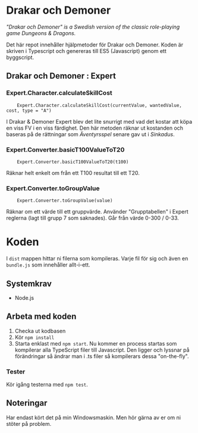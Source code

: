 # Drakar och Demoner
*"Drakar och Demoner" is a Swedish version of the classic role-playing game Dungeons & Dragons.*

Det här repot innehåller hjälpmetoder för Drakar och Demoner. 
Koden är skriven i Typescript och genereras till ES5 (Javascript) genom ett byggscript.

## Drakar och Demoner : Expert

### Expert.Character.calculateSkillCost

```
    Expert.Character.calculateSkillCost(currentValue, wantedValue, cost, type = "A")
```

I Drakar & Demoner Expert blev det lite snurrigt med vad det kostar att köpa en viss FV i en viss färdighet.
Den här metoden räknar ut kostanden och baseras på de rättningar som *Äventyrsspel* senare gav ut i *Sinkadus*.

### Expert.Converter.basicT100ValueToT20
```
    Expert.Converter.basicT100ValueToT20(t100)
```
Räknar helt enkelt om från ett T100 resultat till ett T20.

### Expert.Converter.toGroupValue
```
    Expert.Converter.toGroupValue(value)
```
Räknar om ett värde till ett gruppvärde. Använder "Grupptabellen" i Expert reglerna (lagt till grupp 7 som saknades). 
Går från värde 0-300 / 0-33. 

# Koden
I `dist` mappen hittar ni filerna som kompileras. Varje fil för sig och även en `bundle.js` som innehåller allt-i-ett.  

## Systemkrav
* Node.js

## Arbeta med koden
1. Checka ut kodbasen
2. Kör `npm install`
3. Starta enklast med `npm start`. Nu kommer en process startas som kompilerar alla TypeScript filer till Javascript. Den ligger och lyssnar på förändringar så ändrar man i .ts filer så kompilerars dessa "on-the-fly".

### Tester
Kör igång testerna med `npm test`.  

## Noteringar
Har endast kört det på min Windowsmaskin. Men hör gärna av er om ni stöter på problem.
